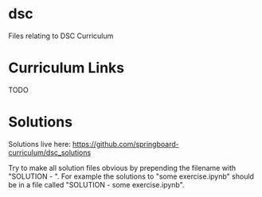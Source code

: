 # dsc
Files relating to DSC Curriculum

# Curriculum Links

TODO

# Solutions

Solutions live here: https://github.com/springboard-curriculum/dsc_solutions

Try to make all solution files obvious by prepending the filename with "SOLUTION - ". For example the solutions to "some exercise.ipynb" should be in a file called "SOLUTION - some exercise.ipynb".
